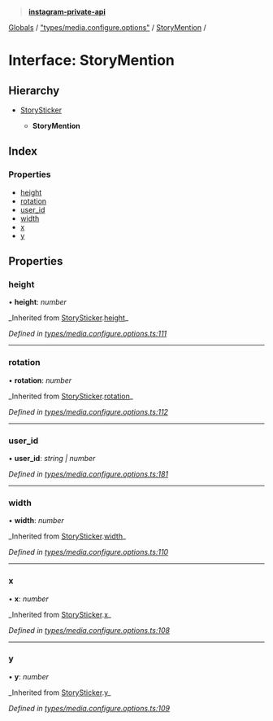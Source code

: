 > **[instagram-private-api](../README.md)**

[Globals](../README.md) / ["types/media.configure.options"](../modules/_types_media_configure_options_.md) / [StoryMention](_types_media_configure_options_.storymention.md) /

# Interface: StoryMention

## Hierarchy

- [StorySticker](_types_media_configure_options_.storysticker.md)

  - **StoryMention**

## Index

### Properties

- [height](_types_media_configure_options_.storymention.md#height)
- [rotation](_types_media_configure_options_.storymention.md#rotation)
- [user_id](_types_media_configure_options_.storymention.md#user_id)
- [width](_types_media_configure_options_.storymention.md#width)
- [x](_types_media_configure_options_.storymention.md#x)
- [y](_types_media_configure_options_.storymention.md#y)

## Properties

### height

• **height**: _number_

_Inherited from [StorySticker](\_types_media_configure_options_.storysticker.md).[height](_types_media_configure_options_.storysticker.md#height)\_

_Defined in [types/media.configure.options.ts:111](https://github.com/realinstadude/instagram-private-api/blob/4ae8fec/src/types/media.configure.options.ts#L111)_

---

### rotation

• **rotation**: _number_

_Inherited from [StorySticker](\_types_media_configure_options_.storysticker.md).[rotation](_types_media_configure_options_.storysticker.md#rotation)\_

_Defined in [types/media.configure.options.ts:112](https://github.com/realinstadude/instagram-private-api/blob/4ae8fec/src/types/media.configure.options.ts#L112)_

---

### user_id

• **user_id**: _string | number_

_Defined in [types/media.configure.options.ts:181](https://github.com/realinstadude/instagram-private-api/blob/4ae8fec/src/types/media.configure.options.ts#L181)_

---

### width

• **width**: _number_

_Inherited from [StorySticker](\_types_media_configure_options_.storysticker.md).[width](_types_media_configure_options_.storysticker.md#width)\_

_Defined in [types/media.configure.options.ts:110](https://github.com/realinstadude/instagram-private-api/blob/4ae8fec/src/types/media.configure.options.ts#L110)_

---

### x

• **x**: _number_

_Inherited from [StorySticker](\_types_media_configure_options_.storysticker.md).[x](_types_media_configure_options_.storysticker.md#x)\_

_Defined in [types/media.configure.options.ts:108](https://github.com/realinstadude/instagram-private-api/blob/4ae8fec/src/types/media.configure.options.ts#L108)_

---

### y

• **y**: _number_

_Inherited from [StorySticker](\_types_media_configure_options_.storysticker.md).[y](_types_media_configure_options_.storysticker.md#y)\_

_Defined in [types/media.configure.options.ts:109](https://github.com/realinstadude/instagram-private-api/blob/4ae8fec/src/types/media.configure.options.ts#L109)_

